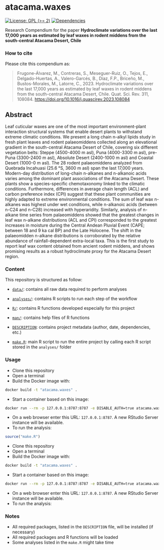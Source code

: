 
<!-- README.md is generated from README.Rmd. Please edit that file -->

# atacama.waxes

<!-- badges: start -->

[![License: GPL (\>=
2)](https://img.shields.io/badge/License-GPL%20%28%3E%3D%202%29-blue.svg)](https://choosealicense.com/licenses/gpl-2.0/)
[![Dependencies](https://img.shields.io/badge/dependencies-2/94-green?style=flat)](#)
<!-- badges: end -->

Research Compendium for the paper **Hydroclimate variations over the
last 17,000 years as estimated by leaf waxes in rodent middens from the
south-central Atacama Desert, Chile**

### How to cite

Please cite this compendium as:

> Frugone-Álvarez, M., Contreras, S., Meseguer-Ruiz, O., Tejos, E.,
> Delgado-Huertas, A., Valero-Garcés, B., Díaz, F.P., Briceño, M.,
> Bustos-Morales, M., Latorre, C., 2023. Hydroclimate variations over
> the last 17,000 years as estimated by leaf waxes in rodent middens
> from the south-central Atacama Desert, Chile. Quat. Sci. Rev. 311,
> 108084. <https://doi.org/10.1016/j.quascirev.2023.108084>

## Abstract

Leaf cuticular waxes are one of the most important environment-plant
interaction structural systems that enable desert plants to withstand
extreme climatic conditions. We present a long chain n-alkyl lipids
study in fresh plant leaves and rodent palaeomiddens collected along an
elevational gradient in the south-central Atacama Desert of Chile,
covering six different vegetation belts: Steppe (4500-4000 m asl), Puna
(4000-3300 m asl), pre-Puna (3300-2400 m asl), Absolute Desert
(2400-1000 m asl) and Coastal Desert (1000-0 m asl). The 28 rodent
palaeomiddens analyzed from Quebrada Incahuasi (25.6 °S, 3600 m asl)
span the last 17,000 years. Modern-day distribution of long-chain
n-alkanes and n-alkanoic acids varies among the dominant plant
associations of the Atacama Desert. These plants show a species-specific
chemotaxonomy linked to the climatic conditions. Furthermore,
differences in average chain length (ACL) and carbon preference index
(CPI) suggest that these plant communities are highly adapted to extreme
environmental conditions. The sum of leaf wax n-alkanes was highest
under wet conditions, while n-alkanoic acids (between n-C24 and n-C28)
increased with hyperaridity. Similarly, analysis of n-alkane time series
from palaeomiddens showed that the greatest changes in leaf wax n-alkane
distributions (ACL and CPI) corresponded to the greatest increases in
moisture during the Central Andean Pluvial Event (CAPE; between 18 and 9
ka cal BP) and the Late Holocene. The shift in the palaeomidden n-alkane
distributions is corroborated by the relative abundance of
rainfall-dependent extra-local taxa. This is the first study to report
leaf wax content obtained from ancient rodent middens, and shows
promising results as a robust hydroclimate proxy for the Atacama Desert
region.

### Content

This repository is structured as follow:

- [`data/`](https://github.com/mat1506/atacama.waxes/tree/master/data):
  contains all raw data required to perform analyses

- [`analyses/`](https://github.com/mat1506/atacama.waxes/tree/master/analyses/):
  contains R scripts to run each step of the workflow

- [`R/`](https://github.com/mat1506/atacama.waxes/tree/master/R):
  contains R functions developed especially for this project

- [`man/`](https://github.com/mat1506/atacama.waxes/tree/master/man):
  contains help files of R functions

- [`DESCRIPTION`](https://github.com/mat1506/atacama.waxes/tree/master/DESCRIPTION):
  contains project metadata (author, date, dependencies, etc.)

- [`make.R`](https://github.com/mat1506/atacama.waxes/tree/master/make.R):
  main R script to run the entire project by calling each R script
  stored in the `analyses/` folder

### Usage

- Clone this repository
- Open a terminal
- Build the Docker image with:

``` sh
docker build -t "atacama.waxes" .
```

- Start a container based on this image:

``` sh
docker run --rm -p 127.0.0.1:8787:8787 -e DISABLE_AUTH=true atacama.waxes
```

- On a web browser enter this URL: `127.0.0.1:8787`. A new RStudio
  Server instance will be available.
- To run the analysis:

``` r
source("make.R")
```

- Clone this repository
- Open a terminal
- Build the Docker image with:

``` sh
docker build -t "atacama.waxes" .
```

- Start a container based on this image:

``` sh
docker run --rm -p 127.0.0.1:8787:8787 -e DISABLE_AUTH=true atacama.waxes
```

- On a web browser enter this URL: `127.0.0.1:8787`. A new RStudio
  Server instance will be available.
- To run the analysis:

### Notes

- All required packages, listed in the `DESCRIPTION` file, will be
  installed (if necessary)
- All required packages and R functions will be loaded
- Some analyses listed in the `make.R` might take time
